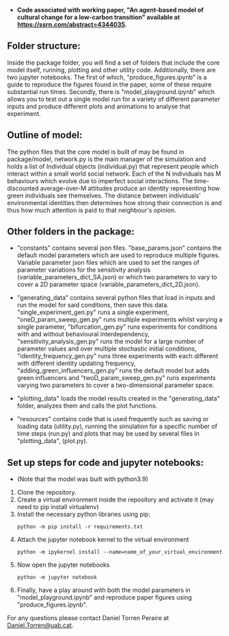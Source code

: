  - **Code associated with working paper, "An agent-based model of cultural change for a low-carbon transition" available at https://ssrn.com/abstract=4344035.**

## Folder structure:
Inside the package folder, you will find a set of folders that include the core model itself, running, plotting and other utility code. Additionally, there are two jupyter notebooks. The first of which, "produce_figures.ipynb" is a guide to reproduce the figures found in the paper, some of these require substantial run times. Secondly, there is "model_playground.ipynb" which allows you to test out a single model run for a variety of different parameter inputs and produce different plots and animations to analyse that experiment.

## Outline of model:
The python files that the core model is built of may be found in package/model, network.py is the main manager of the simulation and holds a list of Individual objects (individual.py) that represent people which interact within a small world social network. Each of the N individuals has M behaviours which evolve due to imperfect social interactions. The time-discounted average-over-M attitudes produce an identity representing how green individuals see themselves. The distance between individuals' environmental identities then determines how strong their connection is and thus how much attention is paid to that neighbour's opinion.

## Other folders in the package:
- "constants" contains several json files. "base_params.json" contains the default model parameters which are used to reproduce multiple figures. Variable parameter json files which are used to set the ranges of parameter variations for the sensitivity analysis (variable_parameters_dict_SA.json) or which two parameters to vary to cover a 2D parameter space (variable_parameters_dict_2D.json).

- "generating_data" contains several python files that load in inputs and run the model for said conditions, then save this data. "single_experiment_gen.py" runs a single experiment, "oneD_param_sweep_gen.py" runs multiple experiments whilst varying a single parameter, "bifurcation_gen.py" runs experiments for conditions with and without behavioural interdependency, "sensitivity_analysis_gen.py" runs the model for a large number of parameter values and over multiple stochastic initial conditions, "identity_frequency_gen.py" runs three experiments with each different with different identity updating frequency, "adding_green_influencers_gen.py" runs the default model but adds green influencers and "twoD_param_sweep_gen.py" runs experiments varying two parameters to cover a two-dimensional parameter space.

- "plotting_data" loads the model results created in the "generating_data" folder, analyzes them and calls the plot functions.

- "resources" contains code that is used frequently such as saving or loading data (utility.py), running the simulation for a specific number of time steps (run.py) and plots that may be used by several files in "plotting_data", (plot.py).


## Set up steps for code and jupyter notebooks:
- (Note that the model was built with python3.9)
1. Clone the repository.
2. Create a virtual environment inside the repository and activate it (may need to pip install virtualenv) 
4. Install the necessary python libraries using pip:
	```
	python -m pip install -r requirements.txt
	```
5. Attach the jupyter notebook kernel to the virtual environment
	```
	python -m ipykernel install --name=name_of_your_virtual_environment
	```
6. Now open the jupyter notebooks
	```
	python -m jupyter notebook
	```  
7. Finally, have a play around with both the model parameters in "model_playground.ipynb" and reproduce paper figures using "produce_figures.ipynb".

For any questions please contact Daniel Torren Peraire at Daniel.Torren@uab.cat.